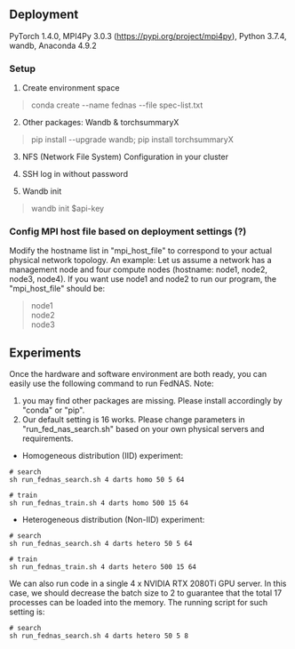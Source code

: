 ## Deployment
PyTorch 1.4.0, MPI4Py 3.0.3 (https://pypi.org/project/mpi4py), Python 3.7.4, wandb, Anaconda 4.9.2

### Setup
1. Create environment space

> conda create --name fednas --file spec-list.txt

2. Other packages: Wandb & torchsummaryX

> pip install --upgrade wandb; pip install torchsummaryX

3. NFS (Network File System) Configuration in your cluster

4. SSH log in without password

5. Wandb init
> wandb init $api-key

### Config MPI host file based on deployment settings (?)
Modify the hostname list in "mpi_host_file" to correspond to your actual physical network topology.
An example: Let us assume a network has a management node and four compute nodes (hostname: node1, node2, node3, node4).
If you want use node1 and node2 to run our program, the "mpi_host_file" should be:
> node1 \
> node2 \
> node3

## Experiments
Once the hardware and software environment are both ready, you can easily use the following command to run FedNAS.
Note:
1. you may find other packages are missing. Please install accordingly by "conda" or "pip".
2. Our default setting is 16 works. Please change parameters in "run_fed_nas_search.sh" based on your own physical servers and requirements.

- Homogeneous distribution (IID) experiment:
```
# search
sh run_fednas_search.sh 4 darts homo 50 5 64

# train
sh run_fednas_train.sh 4 darts homo 500 15 64
```

- Heterogeneous distribution (Non-IID) experiment:
```
# search
sh run_fednas_search.sh 4 darts hetero 50 5 64

# train
sh run_fednas_train.sh 4 darts hetero 500 15 64
```

We can also run code in a single 4 x NVIDIA RTX 2080Ti GPU server. 
In this case, we should decrease the batch size to 2 to guarantee that the total 17 processes can be loaded into the memory. 
The running script for such setting is:
```
# search
sh run_fednas_search.sh 4 darts hetero 50 5 8
```

